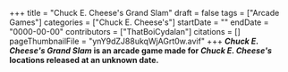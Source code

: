 +++
title = "Chuck E. Cheese's Grand Slam"
draft = false
tags = ["Arcade Games"]
categories = ["Chuck E. Cheese's"]
startDate = ""
endDate = "0000-00-00"
contributors = ["ThatBoiCydalan"]
citations = []
pageThumbnailFile = "ynY9dZJ88ukqWjAGrt0w.avif"
+++
***Chuck E. Cheese's Grand Slam* is an arcade game made for *Chuck E. Cheese's* locations released at an unknown date.**
